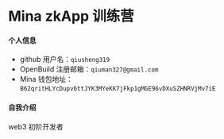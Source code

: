 # Mina zkApp 训练营


#### 个人信息

- github 用户名：`qiusheng319`
- OpenBuild 注册邮箱：`qiuman327@gmail.com`
- Mina 钱包地址：`B62qritHLYcDupv6ttJYK3MYeKK7jFkp1gMGE96vDXuSZHNRVjMv7iE`

#### 自我介绍
web3 初阶开发者
